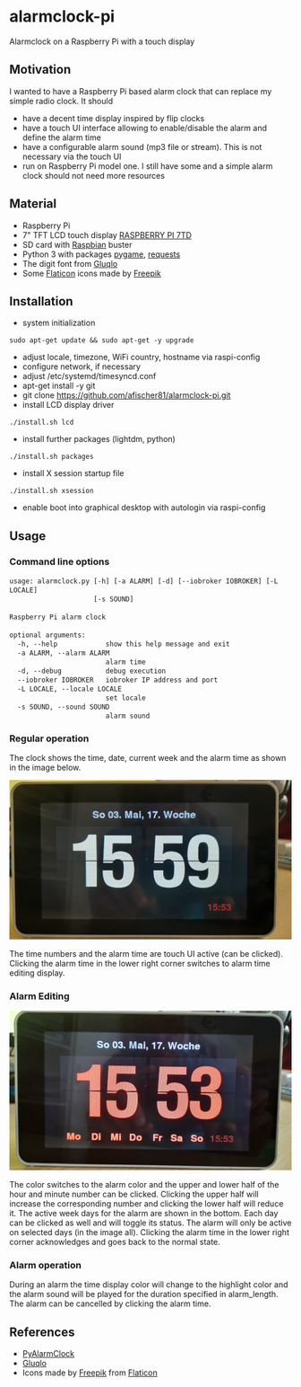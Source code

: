 # alarmclock-pi

Alarmclock on a Raspberry Pi with a touch display

## Motivation

I wanted to have a Raspberry Pi based alarm clock that can replace my simple radio clock.
It should
* have a decent time display inspired by flip clocks
* have a touch UI interface allowing to enable/disable the alarm and define the alarm time
* have a configurable alarm sound (mp3 file or stream). This is not necessary via the touch UI
* run on Raspberry Pi model one. I still have some and a simple alarm clock should not need more resources

## Material

* Raspberry Pi
* 7" TFT LCD touch display [RASPBERRY PI 7TD](https://www.reichelt.de/raspberry-pi-shield-display-lcd-touch-7-800x480-pixel-raspberry-pi-7td-p159859.html)
* SD card with [Raspbian](https://www.raspberrypi.org/downloads/raspbian/) buster
* Python 3 with packages [pygame](https://www.pygame.org/), [requests](https://github.com/psf/requests)
* The digit font from [Gluqlo](https://github.com/alexanderk23/gluqlo.git)
* Some [Flaticon](https://www.flaticon.com/) icons made by [Freepik](https://www.flaticon.com/authors/freepik)

## Installation

* system initialization
```
sudo apt-get update && sudo apt-get -y upgrade
```
* adjust locale, timezone, WiFi country, hostname via raspi-config
* configure network, if necessary
* adjust /etc/systemd/timesyncd.conf
* apt-get install -y git
* git clone https://github.com/afischer81/alarmclock-pi.git
* install LCD display driver
```
./install.sh lcd
```
* install further packages (lightdm, python)
```
./install.sh packages
```
* install X session startup file
```
./install.sh xsession
```
* enable boot into graphical desktop with autologin via raspi-config

## Usage

### Command line options

```
usage: alarmclock.py [-h] [-a ALARM] [-d] [--iobroker IOBROKER] [-L LOCALE]
                     [-s SOUND]

Raspberry Pi alarm clock

optional arguments:
  -h, --help            show this help message and exit
  -a ALARM, --alarm ALARM
                        alarm time
  -d, --debug           debug execution
  --iobroker IOBROKER   iobroker IP address and port
  -L LOCALE, --locale LOCALE
                        set locale
  -s SOUND, --sound SOUND
                        alarm sound
```

### Regular operation

The clock shows the time, date, current week and the alarm time as shown in the image below.

![alt text](img/clock1.jpg "Alarm clock display in (normal) running state")

The time numbers and the alarm time are touch UI active (can be clicked).
Clicking the alarm time in the lower right corner switches to alarm time editing display.

### Alarm Editing

![alt text](img/clock2.jpg "Alarm clock display in alarm editing state")

The color switches to the alarm color and the upper and lower half of the hour and minute number can be clicked.
Clicking the upper half will increase the corresponding number and clicking the lower half will reduce it.
The active week days for the alarm are shown in the bottom. Each day can be clicked as well and will toggle its status.
The alarm will only be active on selected days (in the image all).
Clicking the alarm time in the lower right corner acknowledges and goes back to the normal state.

### Alarm operation

During an alarm the time display color will change to the highlight color and the alarm sound will be played for the duration specified in alarm_length.
The alarm can be cancelled by clicking the alarm time.

## References

* [PyAlarmClock](https://github.com/rohrej/PyAlarmClock)
* [Gluqlo](https://github.com/alexanderk23/gluqlo.git)
* Icons made by [Freepik](https://www.flaticon.com/authors/freepik) from [Flaticon](https://www.flaticon.com/)
